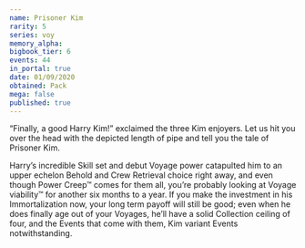 ```yaml
---
name: Prisoner Kim
rarity: 5
series: voy
memory_alpha:
bigbook_tier: 6
events: 44
in_portal: true
date: 01/09/2020
obtained: Pack
mega: false
published: true
---
```


“Finally, a good Harry Kim!” exclaimed the three Kim enjoyers. Let us hit you over the head with the depicted length of pipe and tell you the tale of Prisoner Kim. 

Harry’s incredible Skill set and debut Voyage power catapulted him to an upper echelon Behold and Crew Retrieval choice right away, and even though Power Creep™ comes for them all, you’re probably looking at Voyage viability™ for another six months to a year. If you make the investment in his Immortalization now, your long term payoff will still be good; even when he does finally age out of your Voyages, he’ll have a solid Collection ceiling of four, and the Events that come with them, Kim variant Events notwithstanding.
